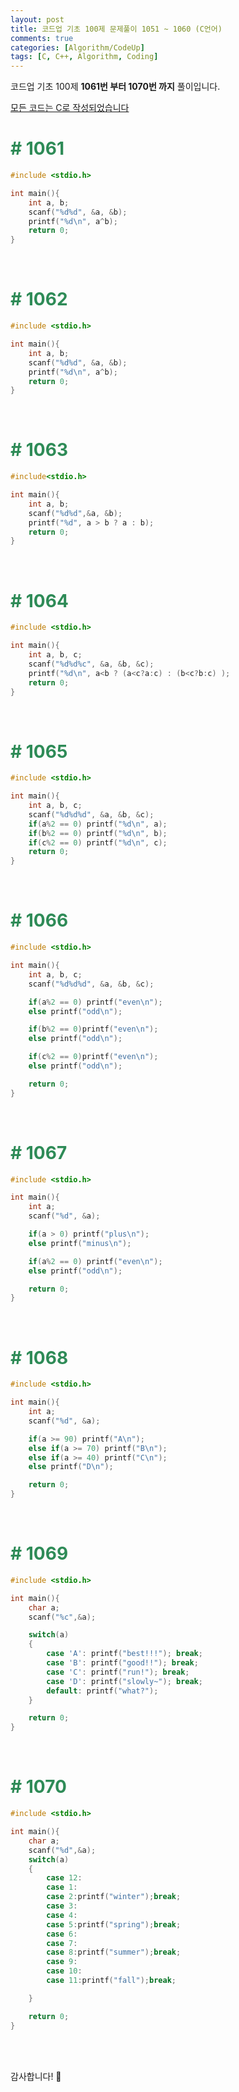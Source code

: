 ```yaml
---
layout: post
title: 코드업 기초 100제 문제풀이 1051 ~ 1060 (C언어)
comments: true
categories: [Algorithm/CodeUp]
tags: [C, C++, Algorithm, Coding]
---
```


코드업 기초 100제 **1061번 부터 1070번 까지** 풀이입니다.


<u>모든 코드는 C로 작성되었습니다</u>
<br>

# <span style="color:SeaGreen"> # 1061 </span>

``` c
#include <stdio.h>

int main(){
    int a, b;
    scanf("%d%d", &a, &b);
    printf("%d\n", a^b);
    return 0;
}

```
<br>

# <span style="color:SeaGreen"> # 1062 </span>

``` c
#include <stdio.h>

int main(){
    int a, b;
    scanf("%d%d", &a, &b);
    printf("%d\n", a^b);
    return 0;
}

```

<br>


# <span style="color:SeaGreen"> # 1063 </span>

```c
#include<stdio.h>

int main(){
    int a, b;
    scanf("%d%d",&a, &b);
    printf("%d", a > b ? a : b);
    return 0;
}

```
<br>

# <span style="color:SeaGreen"> # 1064 </span>

```c
#include <stdio.h>

int main(){
    int a, b, c;
    scanf("%d%d%c", &a, &b, &c);
    printf("%d\n", a<b ? (a<c?a:c) : (b<c?b:c) );
    return 0;
}

```
<br>

# <span style="color:SeaGreen"> # 1065 </span>

```c
#include <stdio.h>

int main(){
    int a, b, c;
    scanf("%d%d%d", &a, &b, &c);
    if(a%2 == 0) printf("%d\n", a);
    if(b%2 == 0) printf("%d\n", b);
    if(c%2 == 0) printf("%d\n", c);
    return 0;
}

```
<br>

# <span style="color:SeaGreen"> # 1066 </span>

```c
#include <stdio.h>

int main(){
    int a, b, c;
    scanf("%d%d%d", &a, &b, &c);

    if(a%2 == 0) printf("even\n");
    else printf("odd\n");

    if(b%2 == 0)printf("even\n");
    else printf("odd\n");

    if(c%2 == 0)printf("even\n");
    else printf("odd\n");

    return 0;
}
```
<br>

# <span style="color:SeaGreen"> # 1067 </span>

```c
#include <stdio.h>

int main(){
    int a;
    scanf("%d", &a);

    if(a > 0) printf("plus\n");
    else printf("minus\n");

    if(a%2 == 0) printf("even\n");
    else printf("odd\n");

    return 0;
}


```
<br>

# <span style="color:SeaGreen"> # 1068 </span>

```c
#include <stdio.h>

int main(){
    int a;
    scanf("%d", &a);

    if(a >= 90) printf("A\n");
    else if(a >= 70) printf("B\n");
    else if(a >= 40) printf("C\n");
    else printf("D\n");

    return 0;
}

```
<br>

# <span style="color:SeaGreen"> # 1069 </span>

```c
#include <stdio.h>

int main(){
    char a;
    scanf("%c",&a);

    switch(a)
    {
        case 'A': printf("best!!!"); break;
        case 'B': printf("good!!"); break;
        case 'C': printf("run!"); break;
        case 'D': printf("slowly~"); break;
        default: printf("what?");
    }

    return 0;
}
```
<br>


# <span style="color:SeaGreen"> # 1070 </span>

```c
#include <stdio.h>

int main(){
    char a;
    scanf("%d",&a);
    switch(a)
    {
        case 12:
        case 1:
        case 2:printf("winter");break;
        case 3:
        case 4:
        case 5:printf("spring");break;
        case 6:
        case 7:
        case 8:printf("summer");break;
        case 9:
        case 10:
        case 11:printf("fall");break;

    }

    return 0;
}

```
<br><br>

감사합니다! 🙂
